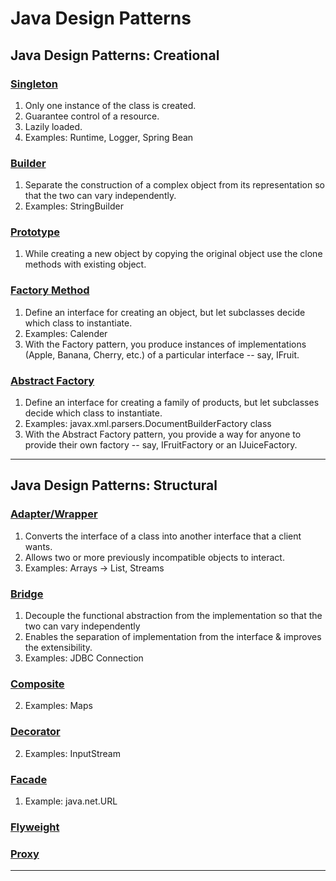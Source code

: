 # Java Design Patterns

## Java Design Patterns: Creational

### [Singleton](#singleton)

1. Only one instance of the class is created.
2. Guarantee control of a resource.
3. Lazily loaded.
4. Examples: Runtime, Logger, Spring Bean 


### [Builder](#builder)

1. Separate the construction of a complex object from its representation so that the two can vary independently.
2. Examples: StringBuilder


### [Prototype](#prototype)

1. While creating a new object by copying the original object use the clone methods with existing object.


### [Factory Method](#factory-method)

1. Define an interface for creating an object, but let subclasses decide which class to instantiate.
2. Examples: Calender
3. With the Factory pattern, you produce instances of implementations (Apple, Banana, Cherry, etc.) of a particular interface -- say, IFruit.


### [Abstract Factory](#abstract-factory)

1. Define an interface for creating a family of products, but let subclasses decide which class to instantiate.
2. Examples: javax.xml.parsers.DocumentBuilderFactory class
3. With the Abstract Factory pattern, you provide a way for anyone to provide their own factory -- say, IFruitFactory or an IJuiceFactory.


---

## Java Design Patterns: Structural

### [Adapter/Wrapper](#Adapter/Wrapper)

1. Converts the interface of a class into another interface that a client wants.
2. Allows two or more previously incompatible objects to interact.
3. Examples: Arrays -> List, Streams

### [Bridge](#bridge)

1. Decouple the functional abstraction from the implementation so that the two can vary independently
2. Enables the separation of implementation from the interface & improves the extensibility.
2. Examples: JDBC Connection

### [Composite](#composite)

2. Examples: Maps

### [Decorator](#decorator)

2. Examples: InputStream

### [Facade](#facade)

1. Example: java.net.URL

### [Flyweight](#flyweight)

### [Proxy](#proxy)


---